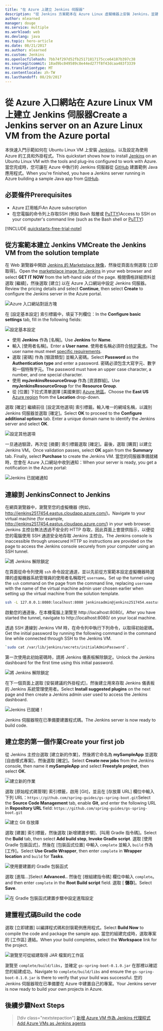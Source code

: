 ```yaml
---
title: "在 Azure 上建立 Jenkins 伺服器"
description: "從 Jenkins 方案範本在 Azure Linux 虛擬機器上安裝 Jenkins，並建置範例 Java 應用程式。"
author: mlearned
manager: douge
ms.service: multiple
ms.workload: web
ms.devlang: java
ms.topic: hero-article
ms.date: 08/21/2017
ms.author: mlearned
ms.custom: Jenkins
ms.openlocfilehash: 7bb74f297d52fb25171817175cce64187b397c38
ms.sourcegitcommit: 18ad9bc049589c8e44ed277f8f43dcaa483f3339
ms.translationtype: MT
ms.contentlocale: zh-TW
ms.lasthandoff: 08/29/2017
---
```

# <a name="create-a-jenkins-server-on-an-azure-linux-vm-from-the-azure-portal"></a><span data-ttu-id="9294d-103">從 Azure 入口網站在 Azure Linux VM 上建立 Jenkins 伺服器</span><span class="sxs-lookup"><span data-stu-id="9294d-103">Create a Jenkins server on an Azure Linux VM from the Azure portal</span></span>

<span data-ttu-id="9294d-104">本快速入門示範如何在 Ubuntu Linux VM 上安裝 [Jenkins](https://jenkins.io)，以及設定為使用 Azure 的工具和外掛程式。</span><span class="sxs-lookup"><span data-stu-id="9294d-104">This quickstart shows how to install [Jenkins](https://jenkins.io) on an Ubuntu Linux VM with the tools and plug-ins configured to work with Azure.</span></span> <span data-ttu-id="9294d-105">當您完成時，您可讓在 Azure 中執行的 Jenkins 伺服器從 [GitHub](https://github.com) 建置範例 Java 應用程式。</span><span class="sxs-lookup"><span data-stu-id="9294d-105">When you're finished, you have a Jenkins server running in Azure building a sample Java app from [GitHub](https://github.com).</span></span>

## <a name="prerequisites"></a><span data-ttu-id="9294d-106">必要條件</span><span class="sxs-lookup"><span data-stu-id="9294d-106">Prerequisites</span></span>

* <span data-ttu-id="9294d-107">Azure 訂用帳戶</span><span class="sxs-lookup"><span data-stu-id="9294d-107">An Azure subscription</span></span>
* <span data-ttu-id="9294d-108">在您電腦的命令列上存取SSH (例如 Bash 殼層或 [PuTTY](http://www.putty.org/))</span><span class="sxs-lookup"><span data-stu-id="9294d-108">Access to SSH on your computer's command line (such as the Bash shell or [PuTTY](http://www.putty.org/))</span></span>

[!INCLUDE [quickstarts-free-trial-note](../../includes/quickstarts-free-trial-note.md)]

## <a name="create-the-jenkins-vm-from-the-solution-template"></a><span data-ttu-id="9294d-109">從方案範本建立 Jenkins VM</span><span class="sxs-lookup"><span data-stu-id="9294d-109">Create the Jenkins VM from the solution template</span></span>

<span data-ttu-id="9294d-110">在 Web 瀏覽器中開啟 [Jenkins 的 Marketplace 映像](https://azuremarketplace.microsoft.com/marketplace/apps/azure-oss.jenkins?tab=Overview)，然後從頁面左側選取 [立即取得]。</span><span class="sxs-lookup"><span data-stu-id="9294d-110">Open the [marketplace image for Jenkins](https://azuremarketplace.microsoft.com/marketplace/apps/azure-oss.jenkins?tab=Overview) in your web browser and select  **GET IT NOW** from the left-hand side of the page.</span></span> <span data-ttu-id="9294d-111">檢閱價格詳細資料並選取 [繼續]，然後選取 [建立] 以在 Azure 入口網站中設定 Jenkins 伺服器。</span><span class="sxs-lookup"><span data-stu-id="9294d-111">Review the pricing details and select **Continue**, then select **Create** to configure the Jenkins server in the Azure portal.</span></span> 
   
![Azure 入口網站對話方塊](./media/install-jenkins-solution-template/ap-create.png)

<span data-ttu-id="9294d-113">在 [設定基本設定] 索引標籤中，填妥下列欄位：</span><span class="sxs-lookup"><span data-stu-id="9294d-113">In the **Configure basic settings** tab, fill in the following fields:</span></span>

![設定基本設定](./media/install-jenkins-solution-template/ap-basic.png)

* <span data-ttu-id="9294d-115">使用 **Jenkins** 作為 [名稱]。</span><span class="sxs-lookup"><span data-stu-id="9294d-115">Use **Jenkins** for **Name**.</span></span>
* <span data-ttu-id="9294d-116">輸入 [使用者名稱]。</span><span class="sxs-lookup"><span data-stu-id="9294d-116">Enter a **User name**.</span></span> <span data-ttu-id="9294d-117">使用者名稱必須符合[特定需求](/azure/virtual-machines/linux/faq#what-are-the-username-requirements-when-creating-a-vm)。</span><span class="sxs-lookup"><span data-stu-id="9294d-117">The user name must meet [specific requirements](/azure/virtual-machines/linux/faq#what-are-the-username-requirements-when-creating-a-vm).</span></span>
* <span data-ttu-id="9294d-118">選取 [密碼] 作為 [驗證類型] 並輸入密碼。</span><span class="sxs-lookup"><span data-stu-id="9294d-118">Select **Password** as the **Authentication type** and enter a password.</span></span> <span data-ttu-id="9294d-119">密碼必須包含大寫字元、數字和一個特殊字元。</span><span class="sxs-lookup"><span data-stu-id="9294d-119">The password must have an upper case character, a number, and one special character.</span></span>
* <span data-ttu-id="9294d-120">使用 **myJenkinsResourceGroup** 作為 [資源群組]。</span><span class="sxs-lookup"><span data-stu-id="9294d-120">Use **myJenkinsResourceGroup** for the **Resource Group**.</span></span>
* <span data-ttu-id="9294d-121">從 [位置] 下拉式清單選擇 [美國東部] [Azure 地區](https://azure.microsoft.com/regions/)。</span><span class="sxs-lookup"><span data-stu-id="9294d-121">Choose the **East US** [Azure region](https://azure.microsoft.com/regions/) from the **Location** drop-down.</span></span>

<span data-ttu-id="9294d-122">選取 [確定] 繼續前往 [設定其他選項] 索引標籤。輸入唯一的網域名稱，以識別 Jenkins 伺服器並選取 [確定]。</span><span class="sxs-lookup"><span data-stu-id="9294d-122">Select **OK** to proceed to the **Configure additional options** tab. Enter a unique domain name to identify the Jenkins server and select **OK**.</span></span>

![設定其他選項](./media/install-jenkins-solution-template/ap-addtional.png)  

 <span data-ttu-id="9294d-124">一旦通過驗證，再次從 [摘要] 索引標籤選取 [確定]。最後，選取 [購買] 以建立 Jenkins VM。</span><span class="sxs-lookup"><span data-stu-id="9294d-124">Once validation passes, select **OK** again from the **Summary** tab. Finally, select **Purchase** to create the Jenkins VM.</span></span> <span data-ttu-id="9294d-125">當您的伺服器準備就緒時，您會在 Azure 入口網站中收到通知：</span><span class="sxs-lookup"><span data-stu-id="9294d-125">When your server is ready, you get a notification in the Azure portal:</span></span>   

![Jenkins 已就緒通知](./media/install-jenkins-solution-template/jenkins-deploy-notification-ready.png)

## <a name="connect-to-jenkins"></a><span data-ttu-id="9294d-127">連線到 Jenkins</span><span class="sxs-lookup"><span data-stu-id="9294d-127">Connect to Jenkins</span></span>

<span data-ttu-id="9294d-128">在網頁瀏覽器中，瀏覽至您的虛擬機器 (例如，http://jenkins2517454.eastus.cloudapp.azure.com/)。</span><span class="sxs-lookup"><span data-stu-id="9294d-128">Navigate to your virtual machine (for example, http://jenkins2517454.eastus.cloudapp.azure.com/) in  your web browser.</span></span> <span data-ttu-id="9294d-129">Jenkins 主控台無法透過不安全的 HTTP 存取，因此頁面上會提供指示，以便從您的電腦使用 SSH 通道安全地存取 Jenkins 主控台。</span><span class="sxs-lookup"><span data-stu-id="9294d-129">The Jenkins console is inaccessible through unsecured HTTP so instructions are provided on the page to access the Jenkins console securely from your computer using an SSH tunnel.</span></span>

![將 Jenkins 解除鎖定](./media/install-jenkins-solution-template/jenkins-ssh-instructions.png)

<span data-ttu-id="9294d-131">在頁面從命令列使用 `ssh` 命令設定通道，並以先前從方案範本設定虛擬機器時選擇的虛擬機器系統管理員的使用者名稱取代 `username`。</span><span class="sxs-lookup"><span data-stu-id="9294d-131">Set up the tunnel using the `ssh` command on the page from the command line, replacing `username` with the name of the virtual machine admin user chosen earlier when setting up the virtual machine from the solution template.</span></span>

```bash
ssh -L 127.0.0.1:8080:localhost:8080 jenkinsadmin@jenkins2517454.eastus.cloudapp.azure.com
```

<span data-ttu-id="9294d-132">啟動您的通道後，在本機電腦上瀏覽至 http://localhost:8080/。</span><span class="sxs-lookup"><span data-stu-id="9294d-132">After you have started the tunnel, navigate to http://localhost:8080/ on your local machine.</span></span> 

<span data-ttu-id="9294d-133">透過 SSH 連線到 Jenkins VM 時，在命令列中執行下列命令，以取得初始密碼。</span><span class="sxs-lookup"><span data-stu-id="9294d-133">Get the initial password by running the following command in the command line while connected through SSH to the Jenkins VM.</span></span>

```bash
`sudo cat /var/lib/jenkins/secrets/initialAdminPassword`.
```

<span data-ttu-id="9294d-134">第一次使用此初始密碼時，請將 Jenkins 儀表板解除鎖定。</span><span class="sxs-lookup"><span data-stu-id="9294d-134">Unlock the Jenkins dashboard for the first time using this initial password.</span></span>

![將 Jenkins 解除鎖定](./media/install-jenkins-solution-template/jenkins-unlock.png)

<span data-ttu-id="9294d-136">在下一個頁面上選取 [安裝建議的外掛程式]，然後建立用來存取 Jenkins 儀表板的 Jenkins 系統管理使用者。</span><span class="sxs-lookup"><span data-stu-id="9294d-136">Select **Install suggested plugins** on the next page and then create a Jenkins admin user used to access the Jenkins dashboard.</span></span>

![Jenkins 已就緒！](./media/install-jenkins-solution-template/jenkins-welcome.png)

<span data-ttu-id="9294d-138">Jenkins 伺服器現在已準備要建置程式碼。</span><span class="sxs-lookup"><span data-stu-id="9294d-138">The Jenkins server is now ready to build code.</span></span>

## <a name="create-your-first-job"></a><span data-ttu-id="9294d-139">建立您的第一個作業</span><span class="sxs-lookup"><span data-stu-id="9294d-139">Create your first job</span></span>

<span data-ttu-id="9294d-140">從 Jenkins 主控台選取 [建立新的作業]，然後將它命名為 **mySampleApp** 並選取 [自由樣式專案]，然後選取 [確定]。</span><span class="sxs-lookup"><span data-stu-id="9294d-140">Select **Create new jobs** from the Jenkins console, then name it **mySampleApp** and select **Freestyle project**, then select **OK**.</span></span>

![建立新的作業](./media/install-jenkins-solution-template/jenkins-new-job.png) 

<span data-ttu-id="9294d-142">選取 [原始程式碼管理] 索引標籤，啟用 [Git]，並且在 [存放庫 URL] 欄位中輸入下列 URL：`https://github.com/spring-guides/gs-spring-boot.git`</span><span class="sxs-lookup"><span data-stu-id="9294d-142">Select the **Source Code Management** tab, enable **Git**, and enter the following URL in **Repository URL**  field: `https://github.com/spring-guides/gs-spring-boot.git`</span></span>

![建立 Git 存放庫](./media/install-jenkins-solution-template/jenkins-job-git-configuration.png) 

<span data-ttu-id="9294d-144">選取 [建置] 索引標籤，然後選取 [新增建置步驟]、[叫用 Gradle 指令碼]。</span><span class="sxs-lookup"><span data-stu-id="9294d-144">Select the **Build** tab, then select **Add build step**, **Invoke Gradle script**.</span></span> <span data-ttu-id="9294d-145">選取 [使用 Gradle 包裝函式]，然後在 [包裝函式位置] 中輸入 `complete` 並輸入 `build` 作為 [工作]。</span><span class="sxs-lookup"><span data-stu-id="9294d-145">Select **Use Gradle Wrapper**, then enter `complete` in **Wrapper location** and `build` for **Tasks**.</span></span>

![使用要建置的 Gradle 包裝函式](./media/install-jenkins-solution-template/jenkins-job-gradle-config.png) 

<span data-ttu-id="9294d-147">選取 [進階...]</span><span class="sxs-lookup"><span data-stu-id="9294d-147">Select **Advanced..**</span></span> <span data-ttu-id="9294d-148">然後在 [根組建指令碼] 欄位中輸入 `complete`。</span><span class="sxs-lookup"><span data-stu-id="9294d-148">and then enter `complete` in the **Root Build script** field.</span></span> <span data-ttu-id="9294d-149">選取 [ **儲存**]。</span><span class="sxs-lookup"><span data-stu-id="9294d-149">Select **Save**.</span></span>

![在 Gradle 包裝函式建置步驟中設定進階設定](./media/install-jenkins-solution-template/jenkins-job-gradle-advances.png) 

## <a name="build-the-code"></a><span data-ttu-id="9294d-151">建置程式碼</span><span class="sxs-lookup"><span data-stu-id="9294d-151">Build the code</span></span>

<span data-ttu-id="9294d-152">選取 [立即建置] 以編譯程式碼和封裝範例應用程式。</span><span class="sxs-lookup"><span data-stu-id="9294d-152">Select **Build Now** to compile the code and package the sample app.</span></span> <span data-ttu-id="9294d-153">當您的組建完成時，選取專案的 [工作區] 連結。</span><span class="sxs-lookup"><span data-stu-id="9294d-153">When your build completes, select the **Workspace** link for the project.</span></span>

![瀏覽至可從組建取得 JAR 檔案的工作區](./media/install-jenkins-solution-template/jenkins-access-workspace.png) 

<span data-ttu-id="9294d-155">瀏覽至 `complete/build/libs`，並確定 `gs-spring-boot-0.1.0.jar` 在那裡以確認您的組建成功。</span><span class="sxs-lookup"><span data-stu-id="9294d-155">Navigate to `complete/build/libs` and ensure the `gs-spring-boot-0.1.0.jar` is there to verify that your build was successful.</span></span> <span data-ttu-id="9294d-156">您的 Jenkins 伺服器現在已準備要在 Azure 中建置自己的專案。</span><span class="sxs-lookup"><span data-stu-id="9294d-156">Your Jenkins server is now ready to build your own projects in Azure.</span></span>

## <a name="next-steps"></a><span data-ttu-id="9294d-157">後續步驟</span><span class="sxs-lookup"><span data-stu-id="9294d-157">Next Steps</span></span>

> [!div class="nextstepaction"]
> [<span data-ttu-id="9294d-158">新增 Azure VM 作為 Jenkins 代理程式</span><span class="sxs-lookup"><span data-stu-id="9294d-158">Add Azure VMs as Jenkins agents</span></span>](jenkins-azure-vm-agents.md)
